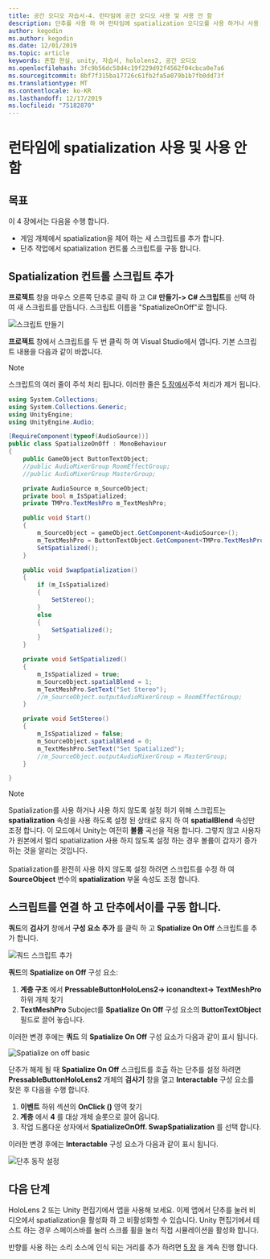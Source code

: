```yaml
---
title: 공간 오디오 자습서-4. 런타임에 공간 오디오 사용 및 사용 안 함
description: 단추를 사용 하 여 런타임에 spatialization 오디오를 사용 하거나 사용 하지 않도록 설정 합니다.
author: kegodin
ms.author: kegodin
ms.date: 12/01/2019
ms.topic: article
keywords: 혼합 현실, unity, 자습서, hololens2, 공간 오디오
ms.openlocfilehash: 3fc9b56dc58d4c19f229d92f4562f04cbca0e7a6
ms.sourcegitcommit: 8bf7f315ba17726c61fb2fa5a079b1b7fb0dd73f
ms.translationtype: MT
ms.contentlocale: ko-KR
ms.lasthandoff: 12/17/2019
ms.locfileid: "75182870"
---
```

# <a name="enabling-and-disabling-spatialization-at-run-time"></a>런타임에 spatialization 사용 및 사용 안 함

## <a name="objectives"></a>목표
이 4 장에서는 다음을 수행 합니다.
* 게임 개체에서 spatialization을 제어 하는 새 스크립트를 추가 합니다.
* 단추 작업에서 spatialization 컨트롤 스크립트를 구동 합니다.

## <a name="add-spatialization-control-script"></a>Spatialization 컨트롤 스크립트 추가
**프로젝트** 창을 마우스 오른쪽 단추로 클릭 하 고 C# **만들기-> C# 스크립트**를 선택 하 여 새 스크립트를 만듭니다. 스크립트 이름을 "SpatializeOnOff"로 합니다.

![스크립트 만들기](images/spatial-audio/create-script.png)

**프로젝트** 창에서 스크립트를 두 번 클릭 하 여 Visual Studio에서 엽니다. 기본 스크립트 내용을 다음과 같이 바꿉니다.

> [!NOTE]
> 스크립트의 여러 줄이 주석 처리 됩니다. 이러한 줄은 [5 장에서](unity-spatial-audio-ch5.md)주석 처리가 제거 됩니다.

```c#
using System.Collections;
using System.Collections.Generic;
using UnityEngine;
using UnityEngine.Audio;

[RequireComponent(typeof(AudioSource))]
public class SpatializeOnOff : MonoBehaviour
{
    public GameObject ButtonTextObject;
    //public AudioMixerGroup RoomEffectGroup;
    //public AudioMixerGroup MasterGroup;

    private AudioSource m_SourceObject;
    private bool m_IsSpatialized;
    private TMPro.TextMeshPro m_TextMeshPro;

    public void Start()
    {
        m_SourceObject = gameObject.GetComponent<AudioSource>();
        m_TextMeshPro = ButtonTextObject.GetComponent<TMPro.TextMeshPro>();
        SetSpatialized();
    }

    public void SwapSpatialization()
    {
        if (m_IsSpatialized)
        {
            SetStereo();
        }
        else
        {
            SetSpatialized();
        }
    }

    private void SetSpatialized()
    {
        m_IsSpatialized = true;
        m_SourceObject.spatialBlend = 1;
        m_TextMeshPro.SetText("Set Stereo");
        //m_SourceObject.outputAudioMixerGroup = RoomEffectGroup;
    }

    private void SetStereo()
    {
        m_IsSpatialized = false;
        m_SourceObject.spatialBlend = 0;
        m_TextMeshPro.SetText("Set Spatialized");
        //m_SourceObject.outputAudioMixerGroup = MasterGroup;
    }

}
```

> [!NOTE]
> Spatialization를 사용 하거나 사용 하지 않도록 설정 하기 위해 스크립트는 **spatialization** 속성을 사용 하도록 설정 된 상태로 유지 하 여 **spatialBlend** 속성만 조정 합니다. 이 모드에서 Unity는 여전히 **볼륨** 곡선을 적용 합니다. 그렇지 않고 사용자가 원본에서 멀리 spatialization 사용 하지 않도록 설정 하는 경우 볼륨이 갑자기 증가 하는 것을 알리는 것입니다. <br> <br>
> Spatialization를 완전히 사용 하지 않도록 설정 하려면 스크립트를 수정 하 여 **SourceObject** 변수의 **spatialization** 부울 속성도 조정 합니다.

## <a name="attach-your-script-and-drive-it-from-the-button"></a>스크립트를 연결 하 고 단추에서이를 구동 합니다.
**쿼드**의 **검사기** 창에서 **구성 요소 추가** 를 클릭 하 고 **Spatialize On Off** 스크립트를 추가 합니다.

![쿼드 스크립트 추가](images/spatial-audio/add-script-to-quad.png)

**쿼드**의 **Spatialize on Off** 구성 요소:
1. **계층 구조** 에서 **PressableButtonHoloLens2-> iconandtext-> TextMeshPro** 하위 개체 찾기
2. **TextMeshPro** Suboject를 **Spatialize On Off** 구성 요소의 **ButtonTextObject** 필드로 끌어 놓습니다.

이러한 변경 후에는 **쿼드** 의 **Spatialize On Off** 구성 요소가 다음과 같이 표시 됩니다.

![Spatialize on off basic](images/spatial-audio/spatialize-on-off-basic.png)

단추가 해제 될 때 **Spatialize On Off** 스크립트를 호출 하는 단추를 설정 하려면 **PressableButtonHoloLens2** 개체의 **검사기** 창을 열고 **Interactable** 구성 요소를 찾은 후 다음을 수행 합니다.
1. **이벤트** 하위 섹션의 **OnClick ()** 영역 찾기
2. **계층** 에서 **4** 를 대상 개체 슬롯으로 끌어 옵니다.
3. 작업 드롭다운 상자에서 **SpatializeOnOff. SwapSpatialization** 를 선택 합니다.

이러한 변경 후에는 **Interactable** 구성 요소가 다음과 같이 표시 됩니다.

![단추 동작 설정](images/spatial-audio/button-action-settings.png)

## <a name="next-steps"></a>다음 단계
HoloLens 2 또는 Unity 편집기에서 앱을 사용해 보세요. 이제 앱에서 단추를 눌러 비디오에서 spatialization을 활성화 하 고 비활성화할 수 있습니다. Unity 편집기에서 테스트 하는 경우 스페이스바를 눌러 스크롤 휠을 눌러 직접 시뮬레이션을 활성화 합니다. 

반향를 사용 하는 소리 소스에 인식 되는 거리를 추가 하려면 [5 장](unity-spatial-audio-ch5.md) 을 계속 진행 합니다.


